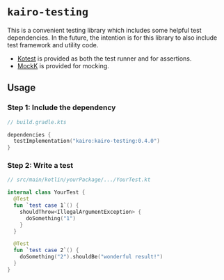 # `kairo-testing`

This is a convenient testing library which includes some helpful test dependencies.
In the future, the intention is for this library to also include test framework and utility code.

- [Kotest](https://kotest.io/) is provided as both the test runner and for assertions.
- [MockK](https://mockk.io/) is provided for mocking.

## Usage

### Step 1: Include the dependency

```kotlin
// build.gradle.kts

dependencies {
  testImplementation("kairo:kairo-testing:0.4.0")
}
```

### Step 2: Write a test

```kotlin
// src/main/kotlin/yourPackage/.../YourTest.kt

internal class YourTest {
  @Test
  fun `test case 1`() {
    shouldThrow<IllegalArgumentException> {
      doSomething("1")
    }
  }

  @Test
  fun `test case 2`() {
    doSomething("2").shouldBe("wonderful result!")
  }
}
```
